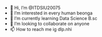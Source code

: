 - 👋 Hi, I’m @ITDSIU20075
- 👀 I’m interested in every human beonga
- 🌱 I’m currently learning Data Science B.sc
- 💞️ I’m looking to collaborate on anyone
- 📫 How to reach me ig dlp.nhi

<!---
ITDSIU20075/ITDSIU20075 is a ✨ special ✨ repository because its `README.md` (this file) appears on your GitHub profile.
You can click the Preview link to take a look at your changes.
--->
